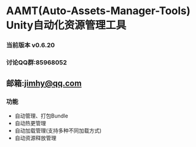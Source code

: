 # AAMT(Auto-Assets-Manager-Tools) Unity自动化资源管理工具

### 当前版本 v0.6.20

### 讨论QQ群:85968052
## 邮箱:jimhy@qq.com

### 功能

- 自动管理、打包Bundle
- 自动热更管理
- 自动加载管理(支持多种不同加载方式)
- 自动资源释放管理
